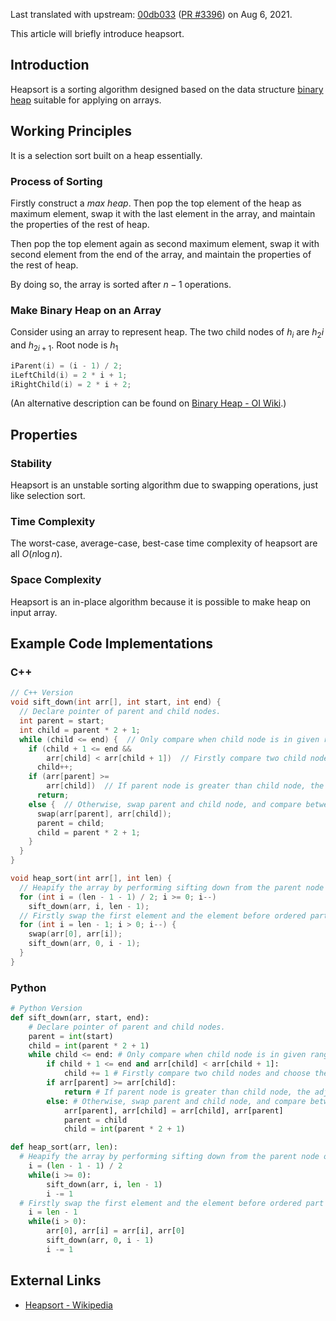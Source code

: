 Last translated with upstream: [00db033](https://github.com/OI-wiki/OI-wiki/commit/00db033180930fa4e37f003402450f90d55f490e#diff-f5b0335f7a5d7cbf96dddd362a90389bb6207b08364b659371b7c1911fec8c64) ([PR #3396](https://github.com/OI-wiki/OI-wiki/pull/3396)) on Aug 6, 2021.

This article will briefly introduce heapsort.

## Introduction

Heapsort is a sorting algorithm designed based on the data structure [binary heap](../ds/binary-heap.md) suitable for applying on arrays.

## Working Principles

It is a selection sort built on a heap essentially.

### Process of Sorting

Firstly construct a *max heap*. Then pop the top element of the heap as maximum element, swap it with the last element in the array, and maintain the properties of the rest of heap.

Then pop the top element again as second maximum element, swap it with second element from the end of the array, and maintain the properties of the rest of heap.

By doing so, the array is sorted after $n-1$ operations.

### Make Binary Heap on an Array

Consider using an array to represent heap. The two child nodes of $h_i$ are $h_2i$ and $h_{2i+1}$. Root node is $h_1$

```cpp
iParent(i) = (i - 1) / 2;
iLeftChild(i) = 2 * i + 1;
iRightChild(i) = 2 * i + 2;
```
(An alternative description can be found on [Binary Heap - OI Wiki](../ds/binary-heap.md#Implementation).)

## Properties

### Stability

Heapsort is an unstable sorting algorithm due to swapping operations, just like selection sort.

### Time Complexity

The worst-case, average-case, best-case time complexity of heapsort are all $O(n\log n)$.

### Space Complexity

Heapsort is an in-place algorithm because it is possible to make heap on input array.

## Example Code Implementations

### C++

```cpp
// C++ Version
void sift_down(int arr[], int start, int end) {
  // Declare pointer of parent and child nodes.
  int parent = start;
  int child = parent * 2 + 1;
  while (child <= end) {  // Only compare when child node is in given range.
    if (child + 1 <= end &&
        arr[child] < arr[child + 1])  // Firstly compare two child nodes and choose the greater.
      child++;
    if (arr[parent] >=
        arr[child])  // If parent node is greater than child node, the adjustment is complete and ready to return.
      return;
    else {  // Otherwise, swap parent and child node, and compare between child and child's child node.
      swap(arr[parent], arr[child]);
      parent = child;
      child = parent * 2 + 1;
    }
  }
}

void heap_sort(int arr[], int len) {
  // Heapify the array by performing sifting down from the parent node of the last node.
  for (int i = (len - 1 - 1) / 2; i >= 0; i--) 
    sift_down(arr, i, len - 1);
  // Firstly swap the first element and the element before ordered part of elements, then re-adjust remaining heap, until the array is sorted.
  for (int i = len - 1; i > 0; i--) {
    swap(arr[0], arr[i]);
    sift_down(arr, 0, i - 1);
  }
}
```

### Python

```python
# Python Version
def sift_down(arr, start, end):
    # Declare pointer of parent and child nodes.
    parent = int(start)
    child = int(parent * 2 + 1)
    while child <= end: # Only compare when child node is in given range.
        if child + 1 <= end and arr[child] < arr[child + 1]:
            child += 1 # Firstly compare two child nodes and choose the greater.
        if arr[parent] >= arr[child]:
            return # If parent node is greater than child node, the adjustment is complete and ready to return.
        else: # Otherwise, swap parent and child node, and compare between child and child's child node.
            arr[parent], arr[child] = arr[child], arr[parent]
            parent = child
            child = int(parent * 2 + 1)

def heap_sort(arr, len):
  # Heapify the array by performing sifting down from the parent node of the last node.
    i = (len - 1 - 1) / 2
    while(i >= 0):
        sift_down(arr, i, len - 1)
        i -= 1
  # Firstly swap the first element and the element before ordered part of elements, then re-adjust remaining heap, until the array is sorted.
    i = len - 1
    while(i > 0):
        arr[0], arr[i] = arr[i], arr[0]
        sift_down(arr, 0, i - 1)
        i -= 1
```

## External Links

- [Heapsort - Wikipedia](https://en.wikipedia.org/wiki/Heapsort)
